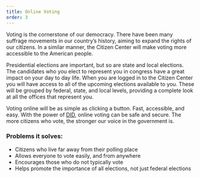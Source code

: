 ```yaml
---
title: Online Voting
order: 3
---
```


Voting is the cornerstone of our democracy. There have been many suffrage movements in our country’s history, aiming to expand the rights of our citizens. In a similar manner, the Citizen Center will make voting more accessible to the American people. 

Presidential elections are important, but so are state and local elections. The candidates who you elect to represent you in congress have a great impact on your day to day life. When you are logged in to the Citizen Center you will have access to all of the upcoming elections available to you. These will be grouped by federal, state, and local levels, providing a complete look at all the offices that represent you.

Voting online will be as simple as clicking a button. Fast, accessible, and easy. With the power of [DID](/profile/did), online voting can be safe and secure. The more citizens who vote, the stronger our voice in the government is.

### Problems it solves:
- Citizens who live far away from their polling place
- Allows everyone to vote easily, and from anywhere
- Encourages those who do not typically vote
- Helps promote the importance of all elections, not just federal elections


